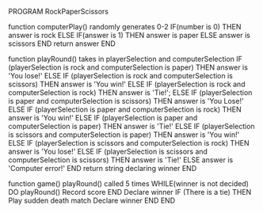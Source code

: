 PROGRAM RockPaperScissors

function computerPlay()
randomly generates 0-2
IF(number is 0) THEN
answer is rock
ELSE IF(answer is 1) THEN
answer is paper
ELSE
answer is scissors
END
return answer
END

function playRound()
takes in playerSelection and computerSelection
IF (playerSelection is rock and computerSelection is paper) THEN
answer is 'You lose!'
ELSE IF (playerSelection is rock and computerSelection is scissors) THEN
answer is 'You win!'
ELSE IF (playerSelection is rock and computerSelection is rock) THEN
answer is 'Tie!';
ELSE IF (playerSelection is paper and computerSelection is scissors) THEN
answer is 'You Lose!'
ELSE IF (playerSelection is paper and computerSelection is rock) THEN
answer is 'You win!'
ELSE IF (playerSelection is paper and computerSelection is paper) THEN
answer is 'Tie!'
ELSE IF (playerSelection is scissors and computerSelection is paper) THEN
answer is 'You win!'
ELSE IF (playerSelection is scissors and computerSelection is rock) THEN
answer is 'You lose!'
ELSE IF (playerSelection is scissors and computerSelection is scissors) THEN
answer is 'Tie!'
ELSE
answer is 'Computer error!'
END
return string declaring winner
END

function game()
playRound() called 5 times
WHILE(winner is not decided) DO
playRound()
Record score
END
Declare winner
IF (There is a tie) THEN
Play sudden death match
Declare winner
END
END

